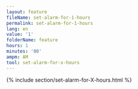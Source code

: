 ```yaml
---
layout: feature
fileName: set-alarm-for-1-hours
permalink: set-alarm-for-1-hours
lang: en
value: '1'
folderName: feature
hours: 1
minutes: '00'
ampm: AM
tool: set-alarm-for-x-hours
---
```


{% include  section/set-alarm-for-X-hours.html %}
